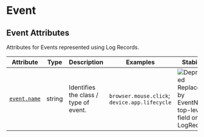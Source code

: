 <!-- NOTE: THIS FILE IS AUTOGENERATED. DO NOT EDIT BY HAND. -->
<!-- see templates/registry/markdown/attribute_namespace.md.j2 -->

# Event

## Event Attributes

Attributes for Events represented using Log Records.

| Attribute | Type | Description | Examples | Stability |
|---|---|---|---|---|
| <a id="event-name" href="#event-name">`event.name`</a> | string | Identifies the class / type of event. | `browser.mouse.click`; `device.app.lifecycle` | ![Deprecated](https://img.shields.io/badge/-deprecated-red)<br>Replaced by EventName top-level field on the LogRecord |
